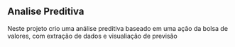 ## Analise Preditiva 
Neste projeto crio uma análise preditiva baseado em uma ação da bolsa de valores, com extração de dados e visualiação de previsão
